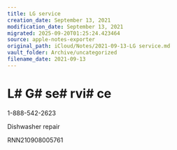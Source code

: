 ```yaml
---
title: LG service
creation_date: September 13, 2021
modification_date: September 13, 2021
migrated: 2025-09-20T01:25:24.423464
source: apple-notes-exporter
original_path: iCloud/Notes/2021-09-13-LG service.md
vault_folder: Archive/uncategorized
filename_date: 2021-09-13
---
```



# L# G#  se# rvi# ce

1-888-542-2623

Dishwasher repair 

RNN210908005761
